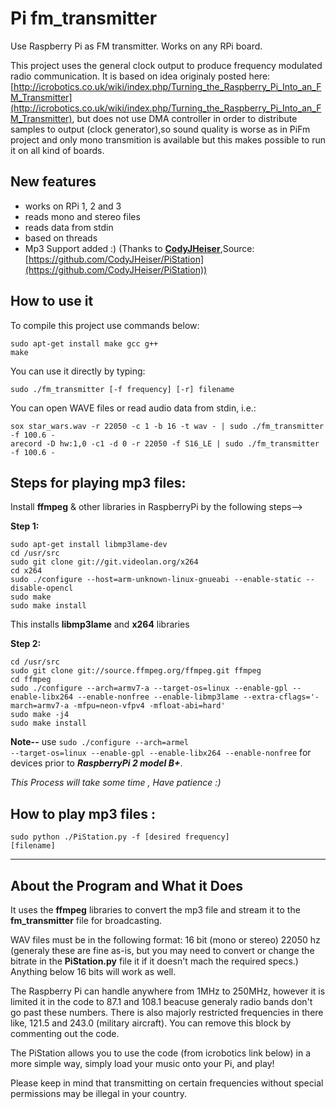 # Pi fm_transmitter

Use Raspberry Pi as FM transmitter. Works on any RPi board.

This project uses the general clock output to produce frequency modulated radio communication. It is based on idea originaly posted here: [http://icrobotics.co.uk/wiki/index.php/Turning_the_Raspberry_Pi_Into_an_FM_Transmitter](http://icrobotics.co.uk/wiki/index.php/Turning_the_Raspberry_Pi_Into_an_FM_Transmitter), but does not use DMA controller in order to distribute samples to output (clock generator),so sound quality is worse as in PiFm project and only mono transmition is available but this makes possible to run it on all kind of boards.

## New features

* works on RPi 1, 2 and 3
* reads mono and stereo files
* reads data from stdin
* based on threads
* Mp3 Support added :) (Thanks to [**CodyJHeiser**](https://github.com/CodyJHeiser "CodyJHeiser"),Source: [https://github.com/CodyJHeiser/PiStation](https://github.com/CodyJHeiser/PiStation))

## How to use it

To compile this project use commands below:
```
sudo apt-get install make gcc g++
make
``` 
You can use it directly by typing:
```
sudo ./fm_transmitter [-f frequency] [-r] filename
```
You can open WAVE files or read audio data from stdin, i.e.:
```
sox star_wars.wav -r 22050 -c 1 -b 16 -t wav - | sudo ./fm_transmitter -f 100.6 -
arecord -D hw:1,0 -c1 -d 0 -r 22050 -f S16_LE | sudo ./fm_transmitter -f 100.6 -
```
## Steps for playing **mp3** files:

Install **ffmpeg** & other libraries in RaspberryPi by the following steps-->

**Step 1:**
```
sudo apt-get install libmp3lame-dev
cd /usr/src
sudo git clone git://git.videolan.org/x264
cd x264
sudo ./configure --host=arm-unknown-linux-gnueabi --enable-static --disable-opencl
sudo make
sudo make install
```
This installs **libmp3lame** and **x264** libraries

**Step 2:**
```
cd /usr/src
sudo git clone git://source.ffmpeg.org/ffmpeg.git ffmpeg
cd ffmpeg
sudo ./configure --arch=armv7-a --target-os=linux --enable-gpl --enable-libx264 --enable-nonfree --enable-libmp3lame --extra-cflags='-march=armv7-a -mfpu=neon-vfpv4 -mfloat-abi=hard'
sudo make -j4
sudo make install
```
**Note--** use <code>sudo ./configure --arch=armel --target-os=linux --enable-gpl --enable-libx264 --enable-nonfree</code> for devices prior to ***RaspberryPi 2 model B+***.

_This Process will take some time , Have patience :)_

## How to play mp3 files :

<code>sudo python ./PiStation.py -f [desired frequency] [filename]</code>

--------------
About the Program and What it Does
--------------
It uses the **ffmpeg** libraries to convert the mp3 file and stream it to the **fm_transmitter** file for broadcasting.

WAV files must be in the following format: 16 bit (mono or stereo) 22050 hz (generaly these are fine as-is, but you may need to convert or change the bitrate in the **PiStation.py** file it if it doesn't mach the required specs.)  Anything below 16 bits will work as well.

The Raspberry Pi can handle anywhere from 1MHz to 250MHz, however it is limited it in the code to 87.1 and 108.1 beacuse generaly radio bands don't go past these numbers.  There is also majorly restricted frequencies in there like, 121.5 and 243.0 (military aircraft).  You can remove this block by commenting out the code.

The PiStation allows you to use the code (from icrobotics link below) in a more simple way, simply load your music
onto your Pi, and play!

Please keep in mind that transmitting on certain frequencies without special permissions may be illegal in your country.
